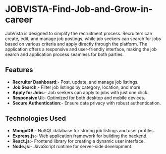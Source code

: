 # JOBVISTA-Find-Job-and-Grow-in-career
JobVista is designed to simplify the recruitment process. Recruiters can create, edit, and manage job postings, while job seekers can search for jobs based on various criteria and apply directly through the platform. The application offers a responsive and user-friendly interface, making the job search and application process seamless for both parties.


## Features
  - **Recruiter Dashboard**:- Post, update, and manage job listings.
  - **Job Search**:- Filter job listings by category, location, and more.
  - **Apply for Jobs**:- Job seekers can apply to jobs with just one click.
  - **Responsive UI**:- Optimized for both desktop and mobile devices.
  - **Secure Authentication**:- Ensure data privacy with robust authentication.

## Technologies Used
  - **MongoDB**:- NoSQL database for storing job listings and user profiles.
  - **Express.js**:- Web application framework for building the backend.
  - **React.js**:- Frontend library for creating a dynamic user interface.
  - **Node.js**:- JavaScript runtime for server-side development.
